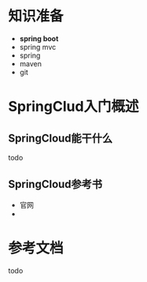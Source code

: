 
# 知识准备

- **spring boot**
- spring mvc
- spring
- maven
- git









# SpringClud入门概述

## SpringCloud能干什么

todo 

## SpringCloud参考书
- 官网
-

# 参考文档
todo 